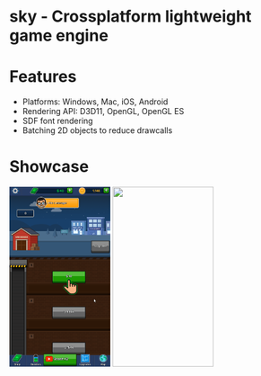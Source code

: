 # sky - Crossplatform lightweight game engine

# Features
- Platforms: Windows, Mac, iOS, Android
- Rendering API: D3D11, OpenGL, OpenGL ES
- SDF font rendering
- Batching 2D objects to reduce drawcalls

# Showcase

<img src="https://github.com/okhmanyuk-ev/idle-phone-inc/blob/master/gif/1.gif" width=180 height=320>
<img src="https://github.com/okhmanyuk-ev/idle-phone-inc/blob/master/gif/2.gif" width=180 height=320>
